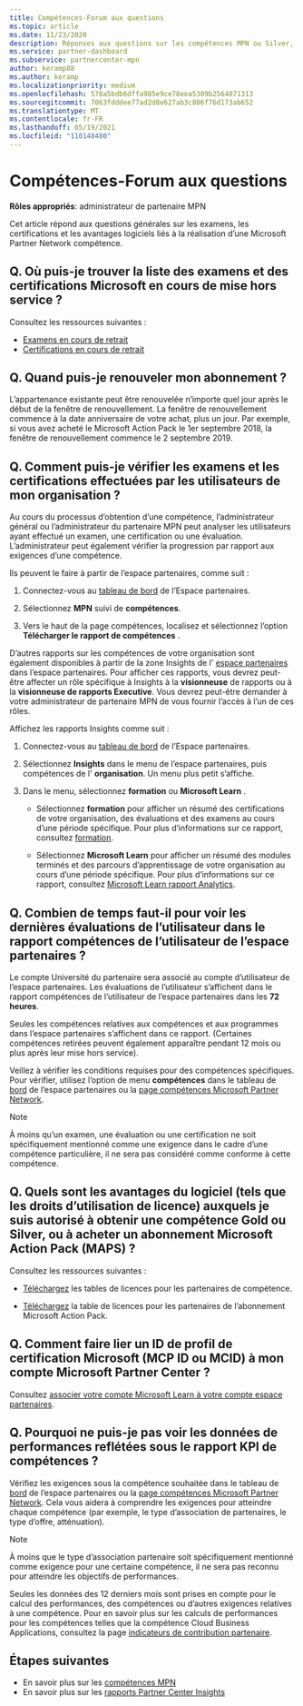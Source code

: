 ```yaml
---
title: Compétences-Forum aux questions
ms.topic: article
ms.date: 11/23/2020
description: Réponses aux questions sur les compétences MPN ou Silver, l’expiration, le renouvellement ou l’activation de licences pour Azure, Cloud, Visual Studio, techniques, avantages du support technique.
ms.service: partner-dashboard
ms.subservice: partnercenter-mpn
author: keramp88
ms.author: keramp
ms.localizationpriority: medium
ms.openlocfilehash: 578a5bdb6dffa985e9ce78eea5309b2564071313
ms.sourcegitcommit: 7063fdddee77ad2d8e627ab3c806f76d173ab652
ms.translationtype: MT
ms.contentlocale: fr-FR
ms.lasthandoff: 05/19/2021
ms.locfileid: "110148480"
---
```

# <a name="competencies---frequently-asked-questions"></a>Compétences-Forum aux questions

**Rôles appropriés**: administrateur de partenaire MPN

Cet article répond aux questions générales sur les examens, les certifications et les avantages logiciels liés à la réalisation d’une Microsoft Partner Network compétence.

## <a name="q-where-can-i-find-the-list-of-exams-and-microsoft-certifications-being-retired"></a>Q. Où puis-je trouver la liste des examens et des certifications Microsoft en cours de mise hors service ?

Consultez les ressources suivantes :

- [Examens en cours de retrait](/learn/certifications/retired-certification-exams)
- [Certifications en cours de retrait](/learn/certifications/retired-certifications)

## <a name="q-when-can-i-renew-my-membership"></a>Q. Quand puis-je renouveler mon abonnement ?

L’appartenance existante peut être renouvelée n’importe quel jour après le début de la fenêtre de renouvellement. La fenêtre de renouvellement commence à la date anniversaire de votre achat, plus un jour. Par exemple, si vous avez acheté le Microsoft Action Pack le 1er septembre 2018, la fenêtre de renouvellement commence le 2 septembre 2019.

## <a name="q-how-can-i-verify-the-exams-and-certifications-taken-by-my-organizations-users"></a>Q. Comment puis-je vérifier les examens et les certifications effectuées par les utilisateurs de mon organisation ?

Au cours du processus d’obtention d’une compétence, l’administrateur général ou l’administrateur du partenaire MPN peut analyser les utilisateurs ayant effectué un examen, une certification ou une évaluation. L’administrateur peut également vérifier la progression par rapport aux exigences d’une compétence.

Ils peuvent le faire à partir de l’espace partenaires, comme suit :

1. Connectez-vous au [tableau de bord](https://partner.microsoft.com/dashboard) de l’Espace partenaires.

1. Sélectionnez **MPN** suivi de **compétences**.

1. Vers le haut de la page compétences, localisez et sélectionnez l’option **Télécharger le rapport de compétences** .

D’autres rapports sur les compétences de votre organisation sont également disponibles à partir de la zone Insights de l' [espace partenaires](partner-center-insights.md) dans l’espace partenaires. Pour afficher ces rapports, vous devrez peut-être affecter un rôle spécifique à Insights à la **visionneuse** de rapports ou à la **visionneuse de rapports Executive**. Vous devrez peut-être demander à votre administrateur de partenaire MPN de vous fournir l’accès à l’un de ces rôles.

Affichez les rapports Insights comme suit :

1. Connectez-vous au [tableau de bord](https://partner.microsoft.com/dashboard) de l’Espace partenaires.

1. Sélectionnez **Insights** dans le menu de l’espace partenaires, puis compétences de l' **organisation**. Un menu plus petit s’affiche.

1. Dans le menu, sélectionnez **formation** ou **Microsoft Learn** .

   - Sélectionnez **formation** pour afficher un résumé des certifications de votre organisation, des évaluations et des examens au cours d’une période spécifique. Pour plus d’informations sur ce rapport, consultez [formation](pci-training-dashboard.md).

   - Sélectionnez **Microsoft Learn** pour afficher un résumé des modules terminés et des parcours d’apprentissage de votre organisation au cours d’une période spécifique. Pour plus d’informations sur ce rapport, consultez [Microsoft Learn rapport Analytics](ms-learn-analytics.md).

## <a name="q-how-long-does-it-take-to-see-the-latest-user-assessments-in-the-partner-center-user-skills-report"></a>Q. Combien de temps faut-il pour voir les dernières évaluations de l’utilisateur dans le rapport compétences de l’utilisateur de l’espace partenaires ?

Le compte Université du partenaire sera associé au compte d’utilisateur de l’espace partenaires. Les évaluations de l’utilisateur s’affichent dans le rapport compétences de l’utilisateur de l’espace partenaires dans les **72 heures**.

Seules les compétences relatives aux compétences et aux programmes dans l’espace partenaires s’affichent dans ce rapport. (Certaines compétences retirées peuvent également apparaître pendant 12 mois ou plus après leur mise hors service).

Veillez à vérifier les conditions requises pour des compétences spécifiques. Pour vérifier, utilisez l’option de menu **compétences** dans le tableau de [bord](https://partner.microsoft.com/dashboard) de l’espace partenaires ou la [page compétences Microsoft Partner Network](https://partner.microsoft.com/membership/competencies).

> [!NOTE]
> À moins qu’un examen, une évaluation ou une certification ne soit spécifiquement mentionné comme une exigence dans le cadre d’une compétence particulière, il ne sera pas considéré comme conforme à cette compétence.

## <a name="q-what-are-the-software-benefits-such-as-license-use-rights-that-i-am-entitled-to-when-i-achieve-a-gold-or-silver-competency-or-buy-a-microsoft-action-pack-subscription-maps"></a>Q. Quels sont les avantages du logiciel (tels que les droits d’utilisation de licence) auxquels je suis autorisé à obtenir une compétence Gold ou Silver, ou à acheter un abonnement Microsoft Action Pack (MAPS) ?

Consultez les ressources suivantes :

- [Téléchargez](https://assetsprod.microsoft.com/mpn-maps-software-iur-competency-license-table.docx) les tables de licences pour les partenaires de compétence.

- [Téléchargez](https://assetsprod.microsoft.com/en-us/microsoft-action-pack-license-table.pdf) la table de licences pour les partenaires de l’abonnement Microsoft Action Pack.

## <a name="q-how-do-i-link-a-microsoft-certification-profile-id-mcp-id-or-mcid-to-my-microsoft-partner-center-account"></a>Q. Comment faire lier un ID de profil de certification Microsoft (MCP ID ou MCID) à mon compte Microsoft Partner Center ?

Consultez [associer votre compte Microsoft Learn à votre compte espace partenaires](ms-learn-associate.md).

## <a name="q-why-cant-i-see-the-performance-data-reflected-under-the-competencies-kpis-report"></a>Q. Pourquoi ne puis-je pas voir les données de performances reflétées sous le rapport KPI de compétences ?

Vérifiez les exigences sous la compétence souhaitée dans le tableau de [bord](https://partner.microsoft.com/dashboard) de l’espace partenaires ou la [page compétences Microsoft Partner Network](https://partner.microsoft.com/membership/competencies). Cela vous aidera à comprendre les exigences pour atteindre chaque compétence (par exemple, le type d’association de partenaires, le type d’offre, atténuation).

> [!NOTE]
> À moins que le type d’association partenaire soit spécifiquement mentionné comme exigence pour une certaine compétence, il ne sera pas reconnu pour atteindre les objectifs de performances.
>
> Seules les données des 12 derniers mois sont prises en compte pour le calcul des performances, des compétences ou d’autres exigences relatives à une compétence. Pour en savoir plus sur les calculs de performances pour les compétences telles que la compétence Cloud Business Applications, consultez la page [indicateurs de contribution partenaire](partner-contribution-indicators.md).

## <a name="next-steps"></a>Étapes suivantes

- En savoir plus sur les [compétences MPN](learn-about-competencies.md)
- En savoir plus sur les [rapports Partner Center Insights](partner-center-insights.md)
